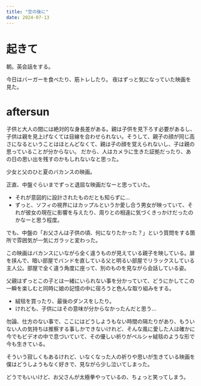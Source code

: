 ```yaml
---
title: "空の後に"
date: 2024-07-13
---
```



# 起きて
朝。英会話をする。

今日はバーガーを食べたり、筋トレしたり。
夜はずっと気になっていた映画を見た。


# aftersun
子供と大人の間には絶対的な身長差がある。親は子供を見下ろす必要があるし、子供は親を見上げなくては目線を合わせられない。そうして、親子の顔が同じ高さになるということはほとんどなくて、親は子の顔を覚えられないし、子は親の思っていることが分からない。
だから、人はカメラに生きた証拠だったり、あの日の思い出を残すのかもしれないなと思った。

少女と父のひと夏のバカンスの映画。

正直、中盤ぐらいまでずっと退屈な映画だなーと思っていた。
- それが意図的に設計されたものだとも知らずに...
- ずっと、ソフィの視界にはカップルというか愛し合う男女が映っていて、それが彼女の現在に影響を与えたり、周りとの相違に気づくきっかけだったのかなーと思う程度。

でも、中盤の「お父さんは子供の頃、何になりたかった？」という質問をする箇所で雰囲気が一気にガラッと変わった。

この映画はバカンスにいながら全く違うものが見えている親子を映している。扉を挟んで、暗い部屋でバンドを直している父と明るい部屋でリラックスしている主人公。部屋で全く違う角度に座って、別のものを見ながら会話している姿。

父親はずっとこの子とは一緒にいられない事を分かっていて、どうにかしてこの一瞬を楽しむと同時に娘の記憶の中に宿ろうと色んな取り組みをする。
- 絨毯を買ったり、最後のダンスをしたり。
- けれども、子供にはその意味が分からなかったんだと思う...

勿論、仕方のない事で、ここにはどうしようもない時間の隔たりがあり、もういない人の気持ちは推察する事しかできないけれど、そんな風に愛した人は確かに今でもビデオの中で息づいていて、その優しい祈りがペルシャ絨毯のような形で今も生きている。

そういう寂しくもあるけれど、いなくなった人の祈りや思いが生きている映画を僕はどうしようもなく好きで、見ながら少し泣いてしまった。

どうでもいいけど、お父さんが太極拳やっているの、ちょっと笑ってしまう。